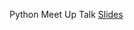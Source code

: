 Python Meet Up Talk [Slides](https://docs.google.com/presentation/d/1l4QA_PoBXrxbgHkdbkiQ-ArSy00m0Z2ZZ_JfsTbkoMI/edit?usp=sharing) 